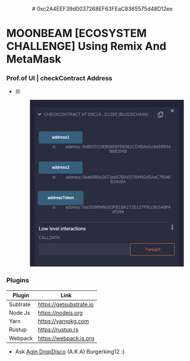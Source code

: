  <p align="center">
 <span>
# 0xc2A4EEF39d0037268EF63FEaC8365575d48D12ee
  </span>
    </p>

# MOONBEAM [ECOSYSTEM CHALLENGE] Using Remix And MetaMask


### Prof.of UI | checkContract Address  
- [x] <p align="center">
    <a>
        <img src="./alladdress.png" alt="Awesome-Burgerking"/>
    </a>
</p>




### Plugins

| Plugin | Link |
| ------ | ------ |
| Subtrate | https://getsubstrate.io |
| Node Js | https://nodejs.org |
| Yarn | https://yarnpkg.com |
| Rustup | https://rustup.rs |
| Webpack |https://webpack.js.org |'

* Ask [Agin DropDisco](https://twitter.com/agin_webdev) (A.K.A) Burgerking12 :)
